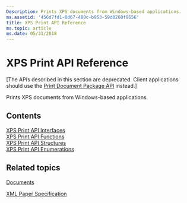 ```yaml
---
Description: Prints XPS documents from Windows-based applications.
ms.assetid: '456d7fd1-8d67-480c-b953-59d0268f9656'
title: XPS Print API Reference
ms.topic: article
ms.date: 05/31/2018
---
```


# XPS Print API Reference

\[The APIs described in this section are deprecated. Client applications should use the [Print Document Package API](./tailored-app-printing-api.md) instead.\]

Prints XPS documents from Windows-based applications.

## Contents

<dl>

[XPS Print API Interfaces](xpsprint-interfaces.md)  
[XPS Print API Functions](xpsprint-functions.md)  
[XPS Print API Structures](xpsprint-structures.md)  
[XPS Print API Enumerations](xpsprint-enumerations.md)  
</dl>

## Related topics

<dl> <dt>

[Documents](./jobbindalldocuments.md)
</dt> <dt>

[XML Paper Specification](https://www.microsoft.com/download/details.aspx?id=11816)
</dt> </dl>

 

 